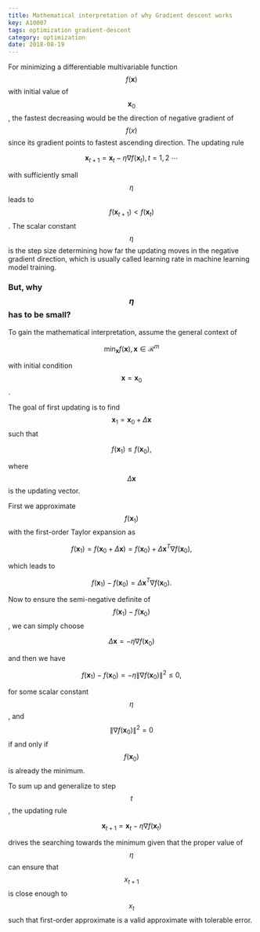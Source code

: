 ```yaml
---
title: Mathematical interpretation of why Gradient descent works
key: A10007
tags: optimization gradient-descent
category: optimization
date: 2018-08-19
---
```




For minimizing a differentiable multivariable function $$f(\mathbf x)$$ with initial value of $$\mathbf x_0$$, the fastest decreasing would be the direction of negative gradient of $$f(x)$$ since its gradient points to fastest ascending direction. The updating rule 
<!--more-->

$$
\begin{equation}
\mathbf	x_{t+1} = \mathbf x_t - \eta\nabla f(\mathbf x_t), t=1,2~\cdots
\end{equation}
$$

with sufficiently small $$\eta$$ leads to $$f(\mathbf x_{t+1})<f(\mathbf x_t)$$. 
The scalar constant $$\eta$$ is the step size determining how far the updating moves in the negative gradient direction, which is usually called learning rate in machine learning model training. 

### But, why $$\eta$$ has to be small?

To gain the mathematical interpretation, assume the general context of 

$$
\begin{equation}
	\min_{\mathbf x}f(\mathbf x), \mathbf x\in \mathcal R^m
\end{equation}
$$

with initial condition $$\mathbf x=\mathbf x_0$$. 

The goal of first updating is to find $$\mathbf x_1=\mathbf x_0+\Delta\mathbf x$$ such that 

$$
\begin{equation}
	f(\mathbf x_1) \le f(\mathbf x_0), 
\end{equation}
$$

where $$\Delta\mathbf x$$ is the updating vector.

First we approximate $$f(\mathbf x_1)$$ with the first-order Taylor expansion as 

$$
\begin{equation}
	f(\mathbf x_1) = f(\mathbf x_0 + \Delta\mathbf x)=f(\mathbf x_0)+\Delta\mathbf x^T\nabla f(\mathbf x_0), 
\end{equation}
$$

which leads to 

$$
\begin{equation}
	f(\mathbf x_1) - f(\mathbf x_0)=\Delta\mathbf x^T\nabla f(\mathbf x_0). 
\end{equation}
$$

Now to ensure the semi-negative definite of $$f(\mathbf x_1) - f(\mathbf x_0)$$, we can simply choose 

$$
\begin{equation}
	\Delta\mathbf x = -\eta\nabla f(\mathbf x_0)
\end{equation}
$$

and then we have

$$
\begin{equation}
	f(\mathbf x_1) - f(\mathbf x_0)=-\eta\|\nabla f(\mathbf x_0)\|^2 \le 0, 
\end{equation}
$$

for some scalar constant $$\eta$$, and $$\|\nabla f(\mathbf x_0)\|^2=0$$ if and only if $$f(\mathbf x_0)$$ is already the minimum. 


To sum up and generalize to step $$t$$, the updating rule

$$
\begin{equation}
	\mathbf x_{t+1} = \mathbf x_t - \eta \nabla f(\mathbf x_t)
\end{equation}
$$

drives the searching towards the minimum given that the proper value of $$\eta$$ can ensure that $$x_{t+1}$$ is close enough to $$x_t$$ such that first-order approximate is a valid approximate with tolerable error.  


